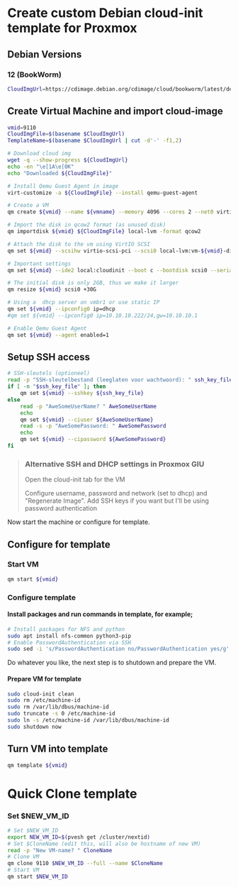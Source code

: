 # Create custom Debian cloud-init template for Proxmox

## Debian Versions

### 12 (BookWorm)

```sh
CloudImgUrl=https://cdimage.debian.org/cdimage/cloud/bookworm/latest/debian-12-genericcloud-amd64.qcow2
```

## Create Virtual Machine and import cloud-image

```sh
vmid=9110
CloudImgFile=$(basename $CloudImgUrl)
TemplateName=$(basename $CloudImgUrl | cut -d'-' -f1,2)

# Download cloud img 
wget -q --show-progress ${CloudImgUrl}
echo -en "\e[1A\e[0K"
echo "Downloaded ${CloudImgFile}"

# Install Qemu Guest Agent in image
virt-customize -a ${CloudImgFile} --install qemu-guest-agent

# Create a VM
qm create ${vmid} --name ${vmname} --memory 4096 --cores 2 --net0 virtio,bridge=vmbr0

# Import the disk in qcow2 format (as unused disk) 
qm importdisk ${vmid} ${CloudImgFile} local-lvm -format qcow2

# Attach the disk to the vm using VirtIO SCSI
qm set ${vmid} --scsihw virtio-scsi-pci --scsi0 local-lvm:vm-${vmid}-disk-0

# Important settings
qm set ${vmid} --ide2 local:cloudinit --boot c --bootdisk scsi0 --serial0 socket --vga serial0

# The initial disk is only 2GB, thus we make it larger
qm resize ${vmid} scsi0 +30G

# Using a  dhcp server on vmbr1 or use static IP
qm set ${vmid} --ipconfig0 ip=dhcp
#qm set ${vmid} --ipconfig0 ip=10.10.10.222/24,gw=10.10.10.1

# Enable Qemu Guest Agent
qm set ${vmid} --agent enabled=1
```

## Setup SSH access

```sh
# SSH-sleutels (optioneel)
read -p "SSH-sleutelbestand (leeglaten voor wachtwoord): " ssh_key_file
if [ -n "$ssh_key_file" ]; then
    qm set ${vmid} --sshkey ${ssh_key_file}
else
    read -p "AweSomeUserName? " AweSomeUserName
    echo
    qm set ${vmid} --ciuser ${AweSomeUserName}
    read -s -p "AweSomePassword: " AweSomePassword
    echo
    qm set ${vmid} --cipassword ${AweSomePassword}
fi
```

> ### Alternative SSH and DHCP settings in Proxmox GIU
> 
> Open the cloud-init tab for the VM
>
> Configure username, password and network (set to dhcp) and "Regenerate Image". Add SSH keys if you want but I'll be using password authentication

Now start the machine or configure for template.

## Configure for template  

### Start VM

```sh
qm start ${vmid}
```

### Configure template

#### Install packages and run commands in template, for example;

```sh
# Install packages for NFS and python
sudo apt install nfs-common python3-pip 
# Enable PasswordAuthentication via SSH
sudo sed -i 's/PasswordAuthentication no/PasswordAuthentication yes/g' /etc/ssh/sshd_config
```

Do whatever you like, the next step is to shutdown and prepare the VM. 

#### Prepare VM for template

```sh
sudo cloud-init clean
sudo rm /etc/machine-id
sudo rm /var/lib/dbus/machine-id
sudo truncate -s 0 /etc/machine-id
sudo ln -s /etc/machine-id /var/lib/dbus/machine-id
sudo shutdown now
```

## Turn VM into template

```sh
qm template ${vmid}
```

# Quick Clone template

### Set $NEW_VM_ID

```sh
# Set $NEW_VM_ID
export NEW_VM_ID=$(pvesh get /cluster/nextid)
# Set $CloneName (edit this, will also be hostname of new VM)
read -p "New VM-name? " CloneName
# Clone VM
qm clone 9110 $NEW_VM_ID --full --name $CloneName
# Start VM
qm start $NEW_VM_ID
```